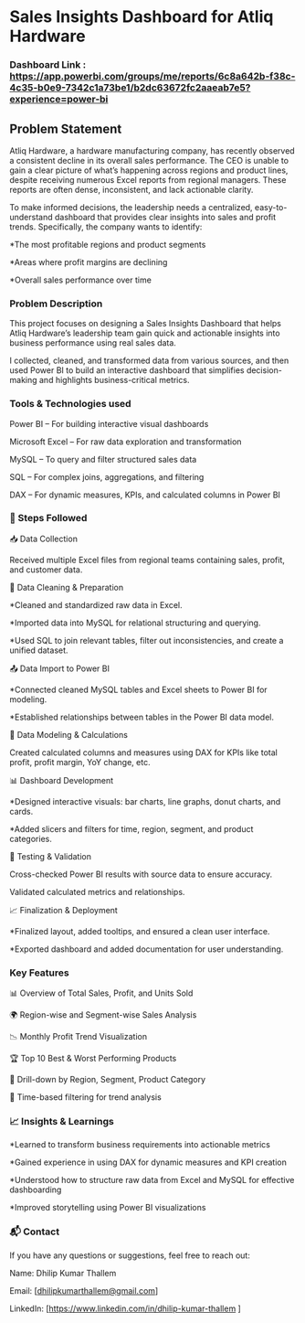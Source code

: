 # Sales Insights Dashboard for Atliq Hardware

### Dashboard Link : https://app.powerbi.com/groups/me/reports/6c8a642b-f38c-4c35-b0e9-7342c1a73be1/b2dc63672fc2aaeab7e5?experience=power-bi

## Problem Statement

Atliq Hardware, a hardware manufacturing company, has recently observed a consistent decline in its overall sales performance. The CEO is unable to gain a clear picture of what’s happening across regions and product lines, despite receiving numerous Excel reports from regional managers. These reports are often dense, inconsistent, and lack actionable clarity.

To make informed decisions, the leadership needs a centralized, easy-to-understand dashboard that provides clear insights into sales and profit trends. Specifically, the company wants to identify:

*The most profitable regions and product segments

*Areas where profit margins are declining

*Overall sales performance over time


### Problem Description 

This project focuses on designing a Sales Insights Dashboard that helps Atliq Hardware’s leadership team gain quick and actionable insights into business performance using real sales data.

I collected, cleaned, and transformed data from various sources, and then used Power BI to build an interactive dashboard that simplifies decision-making and highlights business-critical metrics.

### Tools & Technologies used

Power BI – For building interactive visual dashboards

Microsoft Excel – For raw data exploration and transformation

MySQL – To query and filter structured sales data

SQL – For complex joins, aggregations, and filtering

DAX – For dynamic measures, KPIs, and calculated columns in Power BI

### 🧭 Steps Followed
📥 Data Collection

Received multiple Excel files from regional teams containing sales, profit, and customer data.

🧹 Data Cleaning & Preparation

*Cleaned and standardized raw data in Excel.

*Imported data into MySQL for relational structuring and querying.

*Used SQL to join relevant tables, filter out inconsistencies, and create a unified dataset.

📤 Data Import to Power BI

*Connected cleaned MySQL tables and Excel sheets to Power BI for modeling.

*Established relationships between tables in the Power BI data model.

🧮 Data Modeling & Calculations

Created calculated columns and measures using DAX for KPIs like total profit, profit margin, YoY change, etc.

📊 Dashboard Development

*Designed interactive visuals: bar charts, line graphs, donut charts, and cards.

*Added slicers and filters for time, region, segment, and product categories.

🧪 Testing & Validation

Cross-checked Power BI results with source data to ensure accuracy.

Validated calculated metrics and relationships.

📈 Finalization & Deployment

*Finalized layout, added tooltips, and ensured a clean user interface.

*Exported dashboard and added documentation for user understanding.

### Key Features

📊 Overview of Total Sales, Profit, and Units Sold

🌍 Region-wise and Segment-wise Sales Analysis

📉 Monthly Profit Trend Visualization

🏆 Top 10 Best & Worst Performing Products

🔎 Drill-down by Region, Segment, Product Category

📅 Time-based filtering for trend analysis

### 📈 Insights & Learnings

*Learned to transform business requirements into actionable metrics

*Gained experience in using DAX for dynamic measures and KPI creation

*Understood how to structure raw data from Excel and MySQL for effective dashboarding

*Improved storytelling using Power BI visualizations

### 📬 Contact
If you have any questions or suggestions, feel free to reach out:

Name: Dhilip Kumar Thallem

Email: [dhilipkumarthallem@gmail.com]

LinkedIn: [https://www.linkedin.com/in/dhilip-kumar-thallem ]
